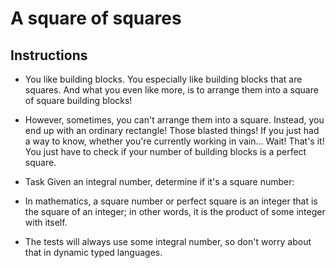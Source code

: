 # A square of squares

## Instructions

- You like building blocks. You especially like building blocks that are squares. And what you even like more, is to arrange them into a square of square building blocks!

- However, sometimes, you can't arrange them into a square. Instead, you end up with an ordinary rectangle! Those blasted things! If you just had a way to know, whether you're currently working in vain… Wait! That's it! You just have to check if your number of building blocks is a perfect square.

- Task
  Given an integral number, determine if it's a square number:

- In mathematics, a square number or perfect square is an integer that is the square of an integer; in other words, it is the product of some integer with itself.

- The tests will always use some integral number, so don't worry about that in dynamic typed languages.
